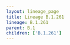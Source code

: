 ```yaml
---
layout: lineage_page
title: Lineage B.1.261
lineage: B.1.261
parent: B.1
children: ['B.1.261']
---
```

